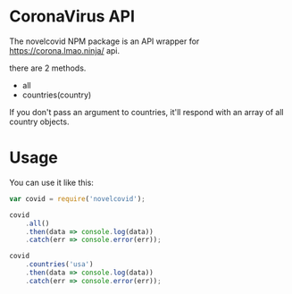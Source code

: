 # CoronaVirus API

The novelcovid NPM package is an API wrapper for https://corona.lmao.ninja/ api.

there are 2 methods.

- all
- countries(country)

If you don't pass an argument to countries, it'll respond with an array of all country objects.

# Usage

You can use it like this:

```js
var covid = require('novelcovid');

covid
	.all()
	.then(data => console.log(data))
	.catch(err => console.error(err));

covid
	.countries('usa')
	.then(data => console.log(data))
	.catch(err => console.error(err));
```
